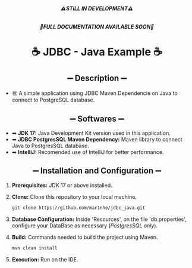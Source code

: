 <div  align="center">


###### **⚠️STILL IN DEVELOPMENT⚠️**    
###### **🚫FULL DOCUMENTATION AVAILABLE SOON🚫**

# ☕ JDBC - Java Example ☕

</div>

<div  align="center">
    
## ➖ Description ➖
    
</div>

- ㊗ A simple application using JDBC Maven Dependencie on Java to connect to PostgreSQL database.

<div  align="center">
    
## ➖ Softwares ➖

</div>

- ➡ **JDK 17:** Java Development Kit version used in this application.
- ➡ **JDBC PostgresSQL Maven Dependency:** Maven library to connect Java to PostgresSQL database.
- ➡ **IntelliJ:** Recomended use of IntelliJ for better performance.
  

<div  align="center">

##  ➖ Installation and Configuration ➖

</div>

1. **Prerequisites:** JDK 17 or above installed.

2. **Clone:** Clone this repository to your local machine.
    ```bash
    git clone https://github.com/mar1nho/jdbc_java.git
    ```

3. **Database Configuration:** Inside 'Resources', on the file 'db.properties', configure your DataBase as necessary (*PostgresSQL only*).

4. **Build:** Commands needed to build the project using Maven.
    ```bash
    mvn clean install
    ```

5. **Execution:** Run on the IDE.

